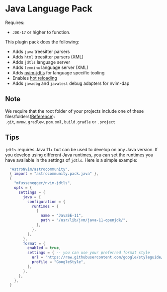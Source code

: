 # Java Language Pack

Requires:

- `JDK-17` or higher to function.

This plugin pack does the following:

- Adds `java` treesitter parsers
- Adds `html` treesitter parsers (XML)
- Adds `jdtls` language server
- Adds `lemminx` language server (XML)
- Adds [nvim-jdtls](https://github.com/mfussenegger/nvim-jdtls) for language specific tooling
- Enables [hot reloading](https://github.com/mfussenegger/nvim-jdtls/issues/80)
- Adds `javadbg` and `javatest` debug adapters for nvim-dap

## Note

We require that the root folder of your projects include one of these files/folders([Reference](https://github.com/AstroNvim/astrocommunity/blob/49e9a3961bba079d7f413b8d5567382dd6f55392/lua/astrocommunity/pack/java/java.lua#LL37C96-L37C96)):  
`.git`, `mvnw`, `gradlew`, `pom.xml`, `build.gradle` or `.project`

## Tips

`jdtls` requires Java 11+ but can be used to develop on any Java version. If you develop using different Java runtimes, you can set the runtimes you have available in the settings of `jdtls`.
Here is a simple example:

```lua
  "AstroNvim/astrocommunity",
  { import = "astrocommunity.pack.java" },
  {
    "mfussenegger/nvim-jdtls",
    opts = {
      settings = {
        java = {
          configuration = {
            runtimes = {
              {
                name = "JavaSE-11",
                path = "/usr/lib/jvm/java-11-openjdk/",
              },
            },
          },
        },
        format = {
          enabled = true,
          settings = { -- you can use your preferred format style
            url = "https://raw.githubusercontent.com/google/styleguide/gh-pages/eclipse-java-google-style.xml",
            profile = "GoogleStyle",
          },
        },
      },
    },
  }
```

